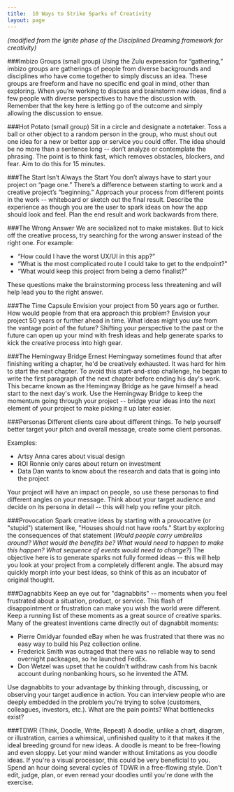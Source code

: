```yaml
---
title:  10 Ways to Strike Sparks of Creativity
layout: page
---
```




*(modified from the Ignite phase of the Disciplined Dreaming framework for creativity)*

###Imbizo Groups (small group)
Using the Zulu expression for “gathering,” imbizo groups are gatherings of people from diverse backgrounds and disciplines who have come together to simply discuss an idea. These groups are freeform and have no specific end goal in mind, other than exploring. When you’re working to discuss and brainstorm new ideas, find a few people with diverse perspectives to have the discussion with. Remember that the key here is letting go of the outcome and simply allowing the discussion to ensue. 

###Hot Potato (small group)
Sit in a circle and designate a notetaker. Toss a ball or other object to a random person in the group, who must shout out one idea for a new or better app or service you could offer. The idea should be no more than a sentence long -- don’t analyze or contemplate the phrasing. The point is to think fast, which removes obstacles, blockers, and fear. Aim to do this for 15 minutes. 

###The Start Isn’t Always the Start
You don’t always have to start your project on “page one.” There’s a difference between starting to work and a creative project’s “beginning.” Approach your process from different points in the work -- whiteboard or sketch out the final result. Describe the experience as though you are the user to spark ideas on how the app should look and feel. Plan the end result and work backwards from there.

###The Wrong Answer
We are socialized not to make mistakes. But to kick off the creative process, try searching for the wrong answer instead of the right one. For example:

* “How could I have the worst UX/UI in this app?”
* “What is the most complicated route I could take to get to the endpoint?”
* “What would keep this project from being a demo finalist?”

These questions make the brainstorming process less threatening and will help lead you to the right answer.

###The Time Capsule
Envision your project from 50 years ago or further. How would people from that era approach this problem? Envision your project 50 years or further ahead in time. What ideas might you use from the vantage point of the future? Shifting your perspective to the past or the future can open up your mind with fresh ideas and help generate sparks to kick the creative process into high gear. 

###The Hemingway Bridge
Ernest Hemingway sometimes found that after finishing writing a chapter, he'd be creatively exhausted. It was hard for him to start the next chapter. To avoid this start-and-stop challenge, he began to write the first paragraph of the next chapter before ending his day's work. This became known as the Hemingway Bridge as he gave himself a head start to the next day's work. Use the Hemingway Bridge to keep the momentum going through your project -- bridge your ideas into the next element of your project to make picking it up later easier. 

###Personas
Different clients care about different things. To help yourself better target your pitch and overall message, create some client personas. 

Examples:

* Artsy Anna cares about visual design
* ROI Ronnie only cares about return on investment
* Data Dan wants to know about the research and data that is going into the project

Your project will have an impact on people, so use these personas to find different angles on your message. Think about your target audience and decide on its persona in detail -- this will help you refine your pitch.

###Provocation
Spark creative ideas by starting with a provocative (or "stupid") statement like, "Houses should not have roofs."  Start by exploring the consequences of that statement (*Would people carry umbrellas around?* *What would the benefits be?* *What would need to happen to make this happen?* *What sequence of events would need to change?*) The objective here is to generate sparks not fully formed ideas -- this will help you look at your project from a completely different angle. The absurd may quickly morph into your best ideas, so think of this as an incubator of original thought. 

###Dagnabbits
Keep an eye out for "dagnabbits" -- moments when you feel frustrated about a situation, product, or service. This flash of disappointment or frustration can make you wish the world were different. Keep a running list of these moments as a great source of creative sparks. Many of the greatest inventions came directly out of dagnabbit moments: 

* Pierre Omidyar founded eBay when he was frustrated that there was no easy way to build his Pez collection online. 
* Frederick Smith was outraged that there was no reliable way to send overnight packeages, so he launched FedEx. 
* Don Wetzel was upset that he couldn't withdraw cash from his bacnk account during nonbanking hours, so he invented the ATM.

Use dagnabbits to your advantage by thinking through, discussing, or observing your target audience in action. You can interview people who are deeply embedded in the problem you're trying to solve (customers, colleagues, investors, etc.). What are the pain points? What bottlenecks exist?

###TDWR (Think, Doodle, Write, Repeat)
A doodle, unlike a chart, diagram, or illustration, carries a whimsical, unfinished quality to it that makes it the ideal breeding ground for new ideas. A doodle is meant to be free-flowing and even sloppy. Let your mind wander without limitations as you doodle ideas. If you're a visual processor, this could be very beneficial to you. Spend an hour doing several cycles of TDWR in a free-flowing style. Don't edit, judge, plan, or even reread your doodles until you're done with the exercise. 





